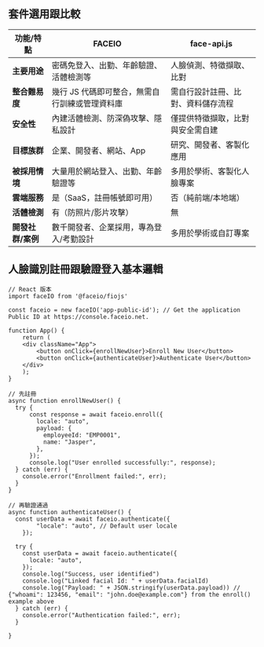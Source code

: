 ## 套件選用跟比較

| 功能/特點             | FACEIO                                      | face-api.js                                |
|----------------------|---------------------------------------------|--------------------------------------------|
| **主要用途**          | 密碼免登入、出勤、年齡驗證、活體檢測等      | 人臉偵測、特徵擷取、比對                   |
| **整合難易度**        | 幾行 JS 代碼即可整合，無需自行訓練或管理資料庫 | 需自行設計註冊、比對、資料儲存流程         |
| **安全性**            | 內建活體檢測、防深偽攻擊、隱私設計          | 僅提供特徵擷取，比對與安全需自建           |
| **目標族群**          | 企業、開發者、網站、App                     | 研究、開發者、客製化應用                   |
| **被採用情境**        | 大量用於網站登入、出勤、年齡驗證等          | 多用於學術、客製化人臉專案                 |
| **雲端服務**          | 是（SaaS，註冊帳號即可用）                  | 否（純前端/本地端）                        |
| **活體檢測**          | 有（防照片/影片攻擊）                       | 無                                         |
| **開發社群/案例**     | 數千開發者、企業採用，專為登入/考勤設計     | 多用於學術或自訂專案                       |


## 人臉識別註冊跟驗證登入基本邏輯
```
// React 版本 
import faceIO from '@faceio/fiojs'

const faceio = new faceIO('app-public-id'); // Get the application Public ID at https://console.faceio.net.

function App() {
    return (
    <div className="App">
        <button onClick={enrollNewUser}>Enroll New User</button>
        <button onClick={authenticateUser}>Authenticate User</button>
    </div>
    );
}

// 先註冊
async function enrollNewUser() {
  try {
      const response = await faceio.enroll({
        locale: "auto",
        payload: {
          employeeId: "EMP0001",
          name: "Jasper",
        },
      });
      console.log("User enrolled successfully:", response);
  } catch (err) {
    console.error("Enrollment failed:", err);
  }
}

// 再驗證通過 
async function authenticateUser() {
  const userData = await faceio.authenticate({
        "locale": "auto", // Default user locale
    });
 
  try {
    const userData = await faceio.authenticate({
      locale: "auto",
    });
    console.log("Success, user identified")
    console.log("Linked facial Id: " + userData.facialId) 
    console.log("Payload: " + JSON.stringify(userData.payload)) // {"whoami": 123456, "email": "john.doe@example.com"} from the enroll() example above
  } catch (err) {
    console.error("Authentication failed:", err);
  }

}
```
